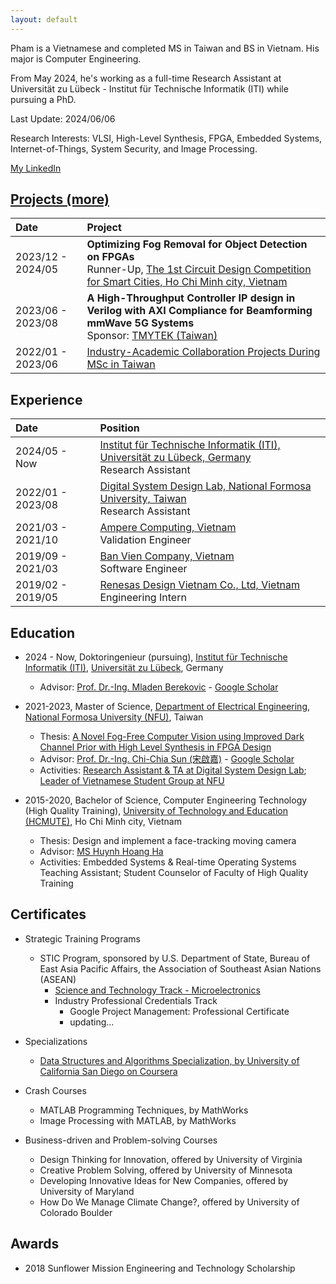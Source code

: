 ```yaml
---
layout: default
---
```


Pham is a Vietnamese and completed MS in Taiwan and BS in Vietnam. His major is Computer Engineering.

From May 2024, he's working as a full-time Research Assistant at Universität zu Lübeck - Institut für Technische Informatik (ITI) while pursuing a PhD. 

Last Update: 2024/06/06

Research Interests: VLSI, High-Level Synthesis, FPGA, Embedded Systems, Internet-of-Things, System Security, and Image Processing.

[My LinkedIn](https://www.linkedin.com/in/haipnh/)

## [Projects (more)](./projects.html)

| Date | Project |
|:------------------|:---------------------------------------------------------------------------------------------------------------------------|
| 2023/12 - 2024/05 | **Optimizing Fog Removal for Object Detection on FPGAs** <br> Runner-Up, [The 1st Circuit Design Competition for Smart Cities, Ho Chi Minh city, Vietnam](https://www.facebook.com/ICDesignCompetition)  |
| 2023/06 - 2023/08 | **A High-Throughput Controller IP design in Verilog with AXI Compliance for Beamforming mmWave 5G Systems** <br> Sponsor: [TMYTEK (Taiwan)](https://tmytek.com/) |
| 2022/01 - 2023/06 | [Industry-Academic Collaboration Projects During MSc in Taiwan](./projects.html) |

## Experience

| Date | Position |
|:------------------|:---------------------------------------------------------------------------------------------------------------------------|
| 2024/05 - Now     | [Institut für Technische Informatik (ITI), Universität zu Lübeck, Germany](https://www.iti.uni-luebeck.de/mitarbeiter/nguyen-hoang-hai-pham-m-sc.html) <br> Research Assistant |
| 2022/01 - 2023/08 | [Digital System Design Lab, National Formosa University, Taiwan](https://sites.google.com/gs.nfu.edu.tw/ccsun/lab-member/) <br> Research Assistant |
| 2021/03 - 2021/10 | [Ampere Computing, Vietnam](https://amperecomputing.com/en/) <br> Validation Engineer |
| 2019/09 - 2021/03 | [Ban Vien Company, Vietnam](https://banvien.com/) <br> Software Engineer |
| 2019/02 - 2019/05 | [Renesas Design Vietnam Co., Ltd, Vietnam](https://vietnam.renesas.com/) <br> Engineering Intern |

## Education

- 2024 - Now, Doktoringenieur (pursuing), [Institut für Technische Informatik (ITI)](https://www.iti.uni-luebeck.de/home.html), [Universität zu Lübeck](https://www.uni-luebeck.de/universitaet/universitaet.html), Germany
  - Advisor: [Prof. Dr.-Ing. Mladen Berekovic](https://www.iti.uni-luebeck.de/mitarbeiter/berekovic.html) - [Google Scholar](https://scholar.google.de/citations?user=70NvAoYAAAAJ)

- 2021-2023, Master of Science, [Department of Electrical Engineering](http://nfuee-e.nfu.edu.tw/bin/home.php), [National Formosa University (NFU)](https://www.nfu.edu.tw/), Taiwan
  - Thesis: [A Novel Fog-Free Computer Vision using Improved Dark Channel Prior with High Level Synthesis in FPGA Design](https://hdl.handle.net/11296/kd588m)
  - Advisor: [Prof. Dr.-Ing. Chi-Chia Sun (宋啟嘉)](https://sites.google.com/gs.nfu.edu.tw/ccsun/) - [Google Scholar](https://scholar.google.com/citations?user=m2NTdo8AAAAJ)
  - Activities: [Research Assistant & TA at Digital System Design Lab](https://sites.google.com/gs.nfu.edu.tw/ccsun/lab-member); [Leader of Vietnamese Student Group at NFU](./assets/img/cert/leader-of-vietnam_nfu.jpg)

- 2015-2020, Bachelor of Science, Computer Engineering Technology (High Quality Training), [University of Technology and Education (HCMUTE)](https://en.hcmute.edu.vn/), Ho Chi Minh city, Vietnam
  - Thesis: Design and implement a face-tracking moving camera
  - Advisor: [MS Huynh Hoang Ha](mailto:hahh@hcmute.edu.vn)
  - Activities: Embedded Systems & Real-time Operating Systems Teaching Assistant; Student Counselor of Faculty of High Quality Training

## Certificates

- Strategic Training Programs
  - STIC Program, sponsored by U.S. Department of State, Bureau of East Asia Pacific Affairs, the Association of Southeast Asian Nations (ASEAN)
    - [Science and Technology Track - Microelectronics](./assets/img/cert/stic-snt-certificate-of-completion.jpg)
    - Industry Professional Credentials Track
      - Google Project Management: Professional Certificate
      - updating...

- Specializations
  - [Data Structures and Algorithms Specialization, by University of California San Diego on Coursera](https://www.coursera.org/account/accomplishments/specialization/KXN4VXDCJ2WZ)

-  Crash Courses
   - MATLAB Programming Techniques, by MathWorks
   - Image Processing with MATLAB, by MathWorks

- Business-driven and Problem-solving Courses
  - Design Thinking for Innovation, offered by University of Virginia
  - Creative Problem Solving, offered by University of Minnesota
  - Developing Innovative Ideas for New Companies, offered by University of Maryland
  - How Do We Manage Climate Change?, offered by University of Colorado Boulder

## Awards
- 2018 Sunflower Mission Engineering and Technology Scholarship
